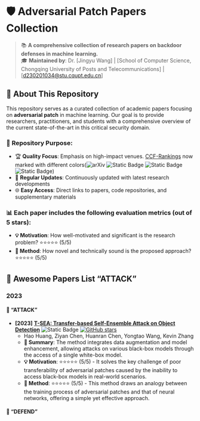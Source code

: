 # 🛡️ Adversarial Patch Papers Collection

> 📚 **A comprehensive collection of research papers on backdoor defenses in machine learning.**  
> 🎓 **Maintained by**: Dr. [Jingyu Wang] | [School of Computer Science, Chongqing University of Posts and Telecommunications] | [d230201034@stu.cqupt.edu.cn]

## 📖 About This Repository

This repository serves as a curated collection of academic papers focusing on **adversarial patch** in machine learning. Our goal is to provide researchers, practitioners, and students with a comprehensive overview of the current state-of-the-art in this critical security domain.


### 🎯 **Repository Purpose:**
- 🏆 **Quality Focus**: Emphasis on high-impact venues. [CCF-Rankings](https://www.ccf.org.cn/en/About_CCF/Media_Center/) now marked with different colors(![arXiv](https://img.shields.io/badge/CCF_A-dc3545) ![Static Badge](https://img.shields.io/badge/CCF_B-ffc107) ![Static Badge](https://img.shields.io/badge/CCF_C-28a745) ![Static Badge](https://img.shields.io/badge/CCF_None-6c757d))
- 🔄 **Regular Updates**: Continuously updated with latest research developments
- 🌐 **Easy Access**: Direct links to papers, code repositories, and supplementary materials

### 📊 **Each paper includes the following evaluation metrics (out of 5 stars):**
- **💡 Motivation**: How well-motivated and significant is the research problem? ⭐⭐⭐⭐⭐ (5/5)
- **🔧 Method**: How novel and technically sound is the proposed approach? ⭐⭐⭐⭐⭐ (5/5)

<h2 id="awesome-papers"> 👑 Awesome Papers List “ATTACK” </h2>

<h3 id="attacks"> 2023 </h3>

<h4 id="awesome-papers"> 👑  “ATTACK” </h4>

* **[2023]** **[T-SEA: Transfer-based Self-Ensemble Attack on Object Detection](https://openaccess.thecvf.com/content/CVPR2023/html/Huang_T-SEA_Transfer-Based_Self-Ensemble_Attack_on_Object_Detection_CVPR_2023_paper.html)** ![Static Badge](https://img.shields.io/badge/CVPR'23-6c757d) [![GitHub stars](https://img.shields.io/github/stars/VDIGPKU/T-SEA?style=social)]([[https://github.com/VDIGPKU/T-SEA](https://github.com/VDIGPKU/T-SEA)]) 
  * Hao Huang, Ziyan Chen, Huanran Chen, Yongtao Wang, Kevin Zhang
  * **📝 Summary**: The method integrates data augmentation and model enhancement, allowing attacks on various black-box models through the access of a single white-box model.
  * **💡 Motivation**: ⭐⭐⭐⭐⭐ (5/5) - It solves the key challenge of poor transferability of adversarial patches caused by the inability to access black-box models in real-world scenarios.
  * **🔧 Method**: ⭐⭐⭐⭐⭐ (5/5) - This method draws an analogy between the training process of adversarial patches and that of neural networks, offering a simple yet effective approach.
  
<h4 id="awesome-papers"> 👑  “DEFEND” </h4>
